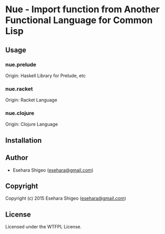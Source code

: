 # Nue - Import function from Another Functional Language for Common Lisp

## Usage

### nue.prelude

Origin: Haskell Library for Prelude, etc

### nue.racket

Origin: Racket Language

### nue.clojure

Origin: Clojure Language

## Installation

## Author

* Esehara Shigeo (esehara@gmail.com)

## Copyright

Copyright (c) 2015 Esehara Shigeo (esehara@gmail.com)

## License

Licensed under the WTFPL License.
